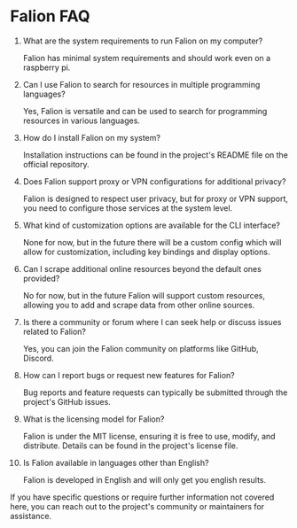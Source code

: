 # Falion FAQ

1. What are the system requirements to run Falion on my computer?

   Falion has minimal system requirements and should work even on a raspberry
   pi.

1. Can I use Falion to search for resources in multiple programming languages?

   Yes, Falion is versatile and can be used to search for programming resources
   in various languages.

1. How do I install Falion on my system?

   Installation instructions can be found in the project's README file on the
   official repository.

1. Does Falion support proxy or VPN configurations for additional privacy?

   Falion is designed to respect user privacy, but for proxy or VPN support, you
   need to configure those services at the system level.

1. What kind of customization options are available for the CLI interface?

   None for now, but in the future there will be a custom config which will
   allow for customization, including key bindings and display options.

1. Can I scrape additional online resources beyond the default ones provided?

   No for now, but in the future Falion will support custom resources, allowing
   you to add and scrape data from other online sources.

1. Is there a community or forum where I can seek help or discuss issues related
   to Falion?

   Yes, you can join the Falion community on platforms like GitHub, Discord.

1. How can I report bugs or request new features for Falion?

   Bug reports and feature requests can typically be submitted through the
   project's GitHub issues.

1. What is the licensing model for Falion?

   Falion is under the MIT license, ensuring it is free to use, modify, and
   distribute. Details can be found in the project's license file.

1. Is Falion available in languages other than English?

   Falion is developed in English and will only get you english results.

If you have specific questions or require further information not covered here,
you can reach out to the project's community or maintainers for assistance.
